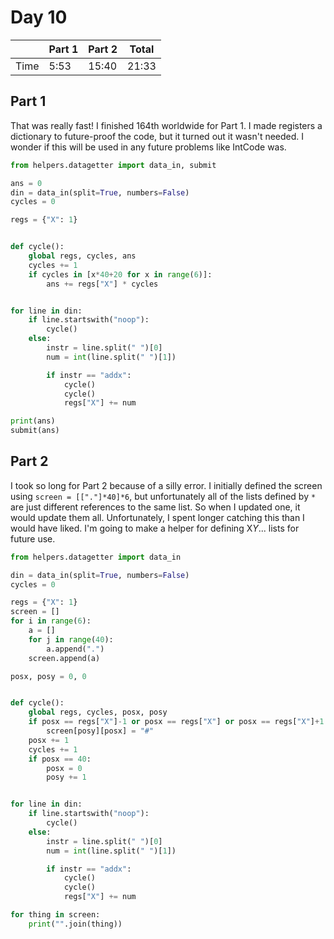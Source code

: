 # Day 10

| | Part 1 | Part 2 | Total |
|---|---|---|---|
|Time|5:53|15:40|21:33|

## Part 1

That was really fast! I finished 164th worldwide for Part 1. I made registers a dictionary to future-proof the code, but it turned out it wasn't needed. I wonder if this will be used in any future problems like IntCode was.

```python
from helpers.datagetter import data_in, submit

ans = 0
din = data_in(split=True, numbers=False)
cycles = 0

regs = {"X": 1}


def cycle():
    global regs, cycles, ans
    cycles += 1
    if cycles in [x*40+20 for x in range(6)]:
        ans += regs["X"] * cycles


for line in din:
    if line.startswith("noop"):
        cycle()
    else:
        instr = line.split(" ")[0]
        num = int(line.split(" ")[1])

        if instr == "addx":
            cycle()
            cycle()
            regs["X"] += num

print(ans)
submit(ans)
```

## Part 2

I took so long for Part 2 because of a silly error. I initially defined the screen using `screen = [["."]*40]*6`, but unfortunately all of the lists defined by `*` are just different references to the same list. So when I updated one, it would update them all. Unfortunately, I spent longer catching this than I would have liked. I'm going to make a helper for defining X*Y*... lists for future use.

```python
from helpers.datagetter import data_in

din = data_in(split=True, numbers=False)
cycles = 0

regs = {"X": 1}
screen = []
for i in range(6):
    a = []
    for j in range(40):
        a.append(".")
    screen.append(a)

posx, posy = 0, 0


def cycle():
    global regs, cycles, posx, posy
    if posx == regs["X"]-1 or posx == regs["X"] or posx == regs["X"]+1:
        screen[posy][posx] = "#"
    posx += 1
    cycles += 1
    if posx == 40:
        posx = 0
        posy += 1


for line in din:
    if line.startswith("noop"):
        cycle()
    else:
        instr = line.split(" ")[0]
        num = int(line.split(" ")[1])

        if instr == "addx":
            cycle()
            cycle()
            regs["X"] += num

for thing in screen:
    print("".join(thing))
```
